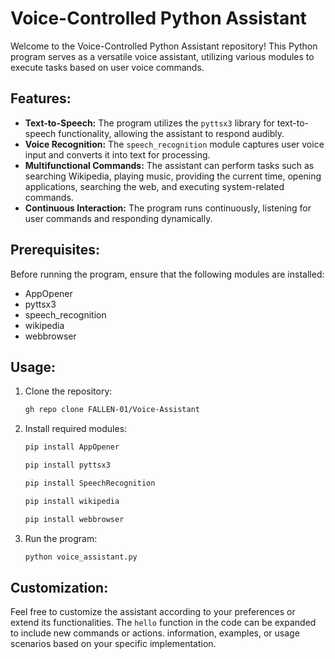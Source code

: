# Voice-Controlled Python Assistant

Welcome to the Voice-Controlled Python Assistant repository! This Python program serves as a versatile voice assistant, utilizing various modules to execute tasks based on user voice commands.

## Features:

- **Text-to-Speech:** The program utilizes the `pyttsx3` library for text-to-speech functionality, allowing the assistant to respond audibly.
- **Voice Recognition:** The `speech_recognition` module captures user voice input and converts it into text for processing.
- **Multifunctional Commands:** The assistant can perform tasks such as searching Wikipedia, playing music, providing the current time, opening applications, searching the web, and executing system-related commands.
- **Continuous Interaction:** The program runs continuously, listening for user commands and responding dynamically.

## Prerequisites:

Before running the program, ensure that the following modules are installed:

- AppOpener
- pyttsx3
- speech_recognition
- wikipedia
- webbrowser

## Usage:

1. Clone the repository:

   ```bash
   gh repo clone FALLEN-01/Voice-Assistant
   ```

2. Install required modules:

   ```bash
   pip install AppOpener
   ```
   
   ```bash
   pip install pyttsx3
   ```
   ```bash
   pip install SpeechRecognition 
   ```
   ```bash
   pip install wikipedia
   ```
   ```bash
   pip install webbrowser
   ```
   

3. Run the program:

   ```bash
   python voice_assistant.py
   ```

## Customization:

Feel free to customize the assistant according to your preferences or extend its functionalities. The `hello` function in the code can be expanded to include new commands or actions.
information, examples, or usage scenarios based on your specific implementation.
